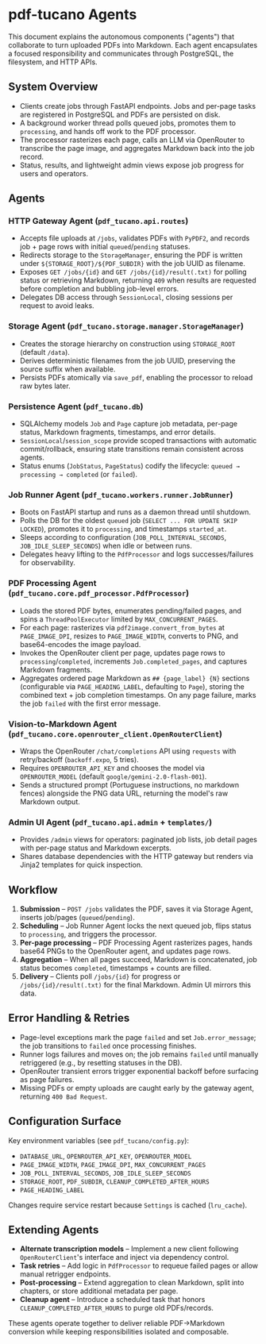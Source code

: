 # pdf-tucano Agents

This document explains the autonomous components ("agents") that collaborate to turn uploaded PDFs into Markdown. Each agent encapsulates a focused responsibility and communicates through PostgreSQL, the filesystem, and HTTP APIs.

## System Overview
- Clients create jobs through FastAPI endpoints. Jobs and per-page tasks are registered in PostgreSQL and PDFs are persisted on disk.
- A background worker thread polls queued jobs, promotes them to `processing`, and hands off work to the PDF processor.
- The processor rasterizes each page, calls an LLM via OpenRouter to transcribe the page image, and aggregates Markdown back into the job record.
- Status, results, and lightweight admin views expose job progress for users and operators.

## Agents

### HTTP Gateway Agent (`pdf_tucano.api.routes`)
- Accepts file uploads at `/jobs`, validates PDFs with `PyPDF2`, and records job + page rows with initial `queued`/`pending` statuses.
- Redirects storage to the `StorageManager`, ensuring the PDF is written under `${STORAGE_ROOT}/${PDF_SUBDIR}` with the job UUID as filename.
- Exposes `GET /jobs/{id}` and `GET /jobs/{id}/result(.txt)` for polling status or retrieving Markdown, returning `409` when results are requested before completion and bubbling job-level errors.
- Delegates DB access through `SessionLocal`, closing sessions per request to avoid leaks.

### Storage Agent (`pdf_tucano.storage.manager.StorageManager`)
- Creates the storage hierarchy on construction using `STORAGE_ROOT` (default `/data`).
- Derives deterministic filenames from the job UUID, preserving the source suffix when available.
- Persists PDFs atomically via `save_pdf`, enabling the processor to reload raw bytes later.

### Persistence Agent (`pdf_tucano.db`)
- SQLAlchemy models `Job` and `Page` capture job metadata, per-page status, Markdown fragments, timestamps, and error details.
- `SessionLocal`/`session_scope` provide scoped transactions with automatic commit/rollback, ensuring state transitions remain consistent across agents.
- Status enums (`JobStatus`, `PageStatus`) codify the lifecycle: `queued → processing → completed` (or `failed`).

### Job Runner Agent (`pdf_tucano.workers.runner.JobRunner`)
- Boots on FastAPI startup and runs as a daemon thread until shutdown.
- Polls the DB for the oldest `queued` job (`SELECT ... FOR UPDATE SKIP LOCKED`), promotes it to `processing`, and timestamps `started_at`.
- Sleeps according to configuration (`JOB_POLL_INTERVAL_SECONDS`, `JOB_IDLE_SLEEP_SECONDS`) when idle or between runs.
- Delegates heavy lifting to the `PdfProcessor` and logs successes/failures for observability.

### PDF Processing Agent (`pdf_tucano.core.pdf_processor.PdfProcessor`)
- Loads the stored PDF bytes, enumerates pending/failed pages, and spins a `ThreadPoolExecutor` limited by `MAX_CONCURRENT_PAGES`.
- For each page: rasterizes via `pdf2image.convert_from_bytes` at `PAGE_IMAGE_DPI`, resizes to `PAGE_IMAGE_WIDTH`, converts to PNG, and base64-encodes the image payload.
- Invokes the OpenRouter client per page, updates page rows to `processing`/`completed`, increments `Job.completed_pages`, and captures Markdown fragments.
- Aggregates ordered page Markdown as `## {page_label} {N}` sections (configurable via `PAGE_HEADING_LABEL`, defaulting to `Page`), storing the combined text + job completion timestamps. On any page failure, marks the job `failed` with the first error message.

### Vision-to-Markdown Agent (`pdf_tucano.core.openrouter_client.OpenRouterClient`)
- Wraps the OpenRouter `/chat/completions` API using `requests` with retry/backoff (`backoff.expo`, 5 tries).
- Requires `OPENROUTER_API_KEY` and chooses the model via `OPENROUTER_MODEL` (default `google/gemini-2.0-flash-001`).
- Sends a structured prompt (Portuguese instructions, no markdown fences) alongside the PNG data URL, returning the model's raw Markdown output.

### Admin UI Agent (`pdf_tucano.api.admin` + `templates/`)
- Provides `/admin` views for operators: paginated job lists, job detail pages with per-page status and Markdown excerpts.
- Shares database dependencies with the HTTP gateway but renders via Jinja2 templates for quick inspection.

## Workflow
1. **Submission** – `POST /jobs` validates the PDF, saves it via Storage Agent, inserts job/pages (`queued`/`pending`).
2. **Scheduling** – Job Runner Agent locks the next queued job, flips status to `processing`, and triggers the processor.
3. **Per-page processing** – PDF Processing Agent rasterizes pages, hands base64 PNGs to the OpenRouter agent, and updates page rows.
4. **Aggregation** – When all pages succeed, Markdown is concatenated, job status becomes `completed`, timestamps + counts are filled.
5. **Delivery** – Clients poll `/jobs/{id}` for progress or `/jobs/{id}/result(.txt)` for the final Markdown. Admin UI mirrors this data.

## Error Handling & Retries
- Page-level exceptions mark the page `failed` and set `Job.error_message`; the job transitions to `failed` once processing finishes.
- Runner logs failures and moves on; the job remains `failed` until manually retriggered (e.g., by resetting statuses in the DB).
- OpenRouter transient errors trigger exponential backoff before surfacing as page failures.
- Missing PDFs or empty uploads are caught early by the gateway agent, returning `400 Bad Request`.

## Configuration Surface
Key environment variables (see `pdf_tucano/config.py`):
- `DATABASE_URL`, `OPENROUTER_API_KEY`, `OPENROUTER_MODEL`
- `PAGE_IMAGE_WIDTH`, `PAGE_IMAGE_DPI`, `MAX_CONCURRENT_PAGES`
- `JOB_POLL_INTERVAL_SECONDS`, `JOB_IDLE_SLEEP_SECONDS`
- `STORAGE_ROOT`, `PDF_SUBDIR`, `CLEANUP_COMPLETED_AFTER_HOURS`
- `PAGE_HEADING_LABEL`

Changes require service restart because `Settings` is cached (`lru_cache`).

## Extending Agents
- **Alternate transcription models** – Implement a new client following `OpenRouterClient`'s interface and inject via dependency control.
- **Task retries** – Add logic in `PdfProcessor` to requeue failed pages or allow manual retrigger endpoints.
- **Post-processing** – Extend aggregation to clean Markdown, split into chapters, or store additional metadata per page.
- **Cleanup agent** – Introduce a scheduled task that honors `CLEANUP_COMPLETED_AFTER_HOURS` to purge old PDFs/records.

These agents operate together to deliver reliable PDF→Markdown conversion while keeping responsibilities isolated and composable.
